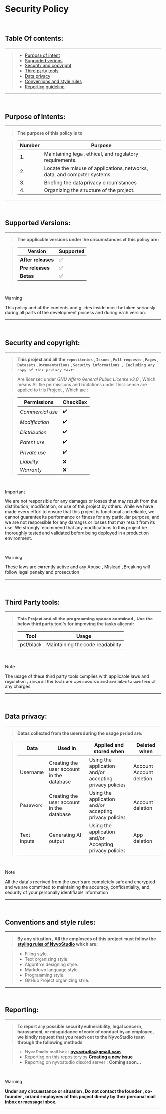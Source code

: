 # **Security Policy**  
<br>


## Table Of contents:
---
 >  - [Purpose of intent](#purpose-of-intents)
 >  - [Supported verions](#supported-versions)
 >  - [Security and copyright](#security-and-copyright)
 >  - [Third party tools](#third-party-tools)
 >  - [Data privacy](#data-privacy)
 >  - [Conventions and style rules](#conventions-and-style-rules)
 >  - [Reporting guideline](#reporting)
---
<br>


## Purpose of Intents:
---
  
> **The purpose of this policy is to:**

  > | Number | Purpose
  > | ------ | ------ |
  > | 1.| Maintaining legal, ethical, and regulatory requirements. |
  > | 2.| Locate the misuse of applications, networks, data, and computer systems. |
  > | 3.| Briefing the data privacy circumstances |
  > | 4.| Organizing the structure of the project. |

---
<br>

## Supported Versions:
---
  
  > **The applicable versions under the circumstances of this policy are:**

  > | Version | Supported          |
  > | ------- | ------------------ |
  > | **After releases**   | :white_check_mark: |
  > | **Pre releases** | :white_check_mark: |
  > | **Betas** | :white_check_mark: |
 
<br>

  > [!WARNING]
  > This policy and all the contents and guides inside must be taken seriously during all parts of the development process and during each version.
---
<br>


## Security and copyright:
---

  > **This project and all the ```repositories``` , ```Issues``` , ```Pull requests``` , ```Pages``` , ```Datasets``` , ```Documentations``` , ```Security informations , Including any 
  > copy of this prviacy text```**:

  > Are licensed under *GNU Affero General Public License v3.0* , Which means All the permissions and limitations under this license are applied to this Project , Which are :

> | **Permissions**     | CheckBox |
> | -------------       |  ------  |
> |   *Commercial use*  |    ✔️   |
> |   *Modification*    |    ✔️   |
> |   *Distribution*    |    ✔️   |
> |   *Patent use*      |    ✔️   |
> |   *Private use*     |    ✔️   |
> |   *Liability*       |    ❌   |
> |   *Warranty*        |    ❌   |
<br>

> [!IMPORTANT]
> We are not responsible for any damages or losses that may result from the distribution, modification, or use of this project by others. While we have made every effort to ensure that  this project is functional and reliable, we cannot guarantee its performance or fitness for any particular purpose, and we are not responsible for any damages or losses that may
 result from its use. We strongly recommend that any modifications to this project be thoroughly tested and validated before being deployed in a production environment. 

<br>

 > [!WARNING]
 > These laws are currently active and any Abuse , Mislead , Breaking will follow legal penalty and prosecution
---
<br>

## Third Party tools:
---
 > **This Project and all the programming spaces contained , Use the below third party tool's for improving the tasks aligend:**

>  | Tool | Usage |
>  |-------|-------|
>  | psf/black | Maintaining the code readability |

<br>

> [!NOTE]
> The usage of these third party tools complies with applicable laws and regulation , since all the tools are open source and avaliable to use
> free of any charges.
---
<br>


## Data privacy:
---
   > **Datas collected from the users during the usage period are:**

   > | Data | Used in | Applied and stored when | Deleted when |
   > |------|------ |---------- | ------ |
   > | Username | Creating the user account in the database | Using the application and/or accepting privacy policies | Account Account deletion |
   > | Password | Creating the user account in the database | Using the application and/or accepting privacy policies | Account deletion |
   > | Text inputs        |  Generating AI output                     | Using the application and/or Accepting privacy policies | App deletion     |
<br>

   > [!NOTE]
   > All the data's received from the user's are completely safe and encrypted and we are committed to maintaining the accuracy, confidentiality, and security of your personally 
   > identifiable information
---
<br>


## Conventions and style rules:
---

   >  **By any situation , All the employees of this project must follow the [styling rules of NyvoStudio](https://github.com/NyvoStudio/StyleGuide/tree/Main.project/styling_guide) which are:**

  > - Filing style.
  > - Text organizing style.
  > - Algorithm designing style.
  > - Markdown language style.
  > - Programming style.
  > - GitHub Project organizing style.
---

<br>


## Reporting:
---
  > **To report any possible security vulnerability, legal concern, harassment, or misguidance of code of conduct by an employee, we kindly request that you reach out to the NyvoStudio team through the following methods:**

  > - NyvoStudio mail box : **nyvostudio@gmail.com**
  > - Reporting on this repository by [**Creating a new issue**](https://github.com/KhodeNima/NyvoAI/security/advisories/new)
  > - Reporting on nyvostudio discord server : **Coming soon...**

<br>

> [!WARNING]
> **Under any circumstance or situation , Do not contact the founder , co-founder , or/and employees of this project direcly by their personal mail inbox or message inbox.**

---
<br> 
